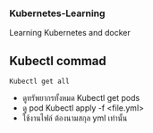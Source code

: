 ### Kubernetes-Learning
 Learning Kubernetes and docker
## Kubectl commad
    Kubectl get all
- ดูทรัพยากรทั้งหมด
    Kubectl get pods
- ดู pod
    Kubectl apply -f <file.yml>
- ใช้งานไฟล์ ต้องนามสกุล yml เท่านั้น
    
